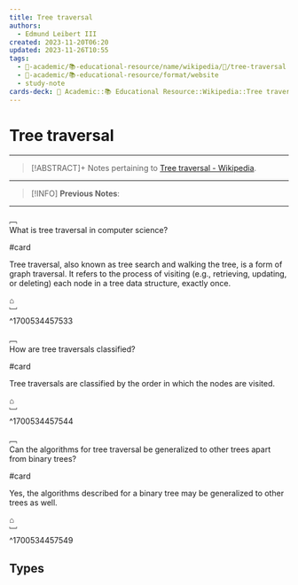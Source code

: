 ```yaml
---
title: Tree traversal
authors:
  - Edmund Leibert III
created: 2023-11-20T06:20
updated: 2023-11-26T10:55
tags:
  - 🔴-academic/📚-educational-resource/name/wikipedia/🔖/tree-traversal
  - 🔴-academic/📚-educational-resource/format/website
  - study-note
cards-deck: 🔴 Academic::📚 Educational Resource::Wikipedia::Tree traversal
---
```


# Tree traversal

---

> [!ABSTRACT]+
> Notes pertaining to [Tree traversal - Wikipedia](https://en.wikipedia.org/wiki/Tree_traversal).

---

> [!INFO]
> **Previous Notes**:
> 

---

﹇<br>
What is tree traversal in computer science?

#card 

Tree traversal, also known as tree search and walking the tree, is a form of graph traversal. It refers to the process of visiting (e.g., retrieving, updating, or deleting) each node in a tree data structure, exactly once.

⌂
<br>﹈<br>^1700534457533

﹇<br>
How are tree traversals classified?

#card 

Tree traversals are classified by the order in which the nodes are visited.

⌂
<br>﹈<br>^1700534457544

﹇<br>
Can the algorithms for tree traversal be generalized to other trees apart from binary trees?

#card 

Yes, the algorithms described for a binary tree may be generalized to other trees as well.

⌂
<br>﹈<br>^1700534457549

## Types



